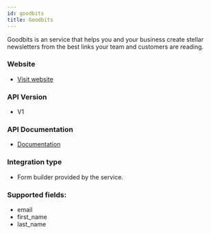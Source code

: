 ```yaml
---
id: goodbits
title: Goodbits
---
```


Goodbits is an service that helps you and your business create stellar newsletters from the best links your team and customers are reading.

### Website

* [Visit website](https://goodbits.io/)

### API Version

* V1

### API Documentation

* [Documentation](https://gist.github.com/kalv/84c37780d277da5b7a3cdf5c28359c6b)

### Integration type

* Form builder provided by the service.

### Supported fields:
* email
* first_name
* last_name
